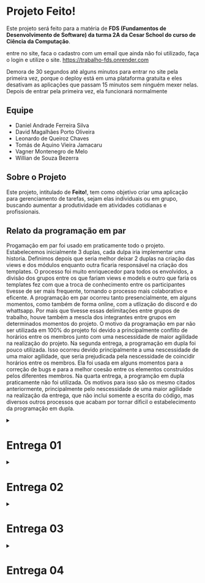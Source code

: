  # Projeto Feito! 

Este projeto será feito para a matéria de **FDS (Fundamentos de Desenvolvimento de Software) da turma 2A da Cesar School do curso de Ciência da Computação**.

entre no site, faca o cadastro com um email que ainda não foi utilizado, faça o login e utilize o site. https://trabalho-fds.onrender.com

Demora de 30 segundos até alguns minutos para entrar no site pela primeira vez, porque o deploy está em uma plataforma gratuita e eles desativam as aplicações que passam 15 minutos sem ninguém mexer nelas. Depois de entrar pela primeira vez, ela funcionará normalmente



## Equipe
- Daniel Andrade Ferreira Silva
- David Magalhães Porto Oliveira
- Leonardo de Queiroz Chaves
- Tomás de Aquino Vieira Jamacaru
- Vagner Montenegro de Melo
- Willian de Souza Bezerra


## Sobre o Projeto
Este projeto, intitulado de **Feito!**, tem como objetivo criar uma aplicação para gerenciamento de tarefas, sejam elas individuais ou em grupo, buscando aumentar a produtividade em atividades cotidianas e profissionais.

## Relato da programação em par

Progamação em par foi usado em praticamente todo o projeto. Estabelecemos inicialmente 3 duplas, cada dulpa iria implementar uma historia. Definimos depois que seria melhor deixar 2 duplas na criação das views e dos módulos enquanto outra ficaria responsável na criação dos templates. O processo foi muito enriquecedor para todos os envolvidos, a divisão dos grupos entre os que fariam views e models e outro que faria os templates fez com que a troca de conhecimento entre os participantes tivesse de ser mais frequente, tornando o processo mais colaborativo e eficente. A programação em par ocorreu tanto presencialmente, em alguns momentos, como também de forma online, com a utlização do discord e do whattsapp. Por mais que tivesse essas delimitações entre grupos de trabalho, houve também a mescla dos integrantes entre grupos em determinados momentos do projeto.
O motivo da programação em par não ser utilizada em 100% do projeto foi devido a principalmente conflito de horários entre os membros junto com uma nescessidade de maior agilidade na realização do projeto. 
Na segunda entrega, a programação em dupla foi pouco utilizada. Isso ocorreu devido principalmente a uma nescessidade de uma maior agilidade, que seria prejudicada pela nescessidade de coincidir horários entre os membros. Ela foi usada em alguns momentos para a correção de bugs e para a melhor coesão entre os elementos construídos pelos diferentes membros. Na quarta entrega, a programção em dupla praticamente não foi utilizada. Os motivos para isso são os mesmo citados anteriormente, principalmente pelo nescessidade de uma maior agilidade na realização da entrega, que não inclui somente a escrita do código, mas diversos outros processos que acabam por tornar díficil o estabelecimento da programação em dupla.


<details><summary><h1><b>Entrega 01</b></h1></summary>

## historias no docs
https://docs.google.com/document/d/1VuMGLYWZ6n-Ukg5oMf2sK77N9eiq_S7NzGKHBzIdv9g/edit?tab=t.0

## screencast no youtube
https://www.youtube.com/watch?v=vz-zFIEjX3Q



## Link do jira
https://trabalhofds.atlassian.net/
## quadro do Jira
![image](https://github.com/user-attachments/assets/d00addd3-9d16-40f7-9883-8b8c227da14f)
![image](https://github.com/user-attachments/assets/b2e7105b-4646-4e8f-b43e-1962397642f5)




 
## Link do Figma
https://www.figma.com/design/2qqjd2by9hBYF834AlShsX/Projeto-2?t=oZ8SWjYzrl9XIubM-0

## Sketches das historias no Figma <br>

![image](https://github.com/user-attachments/assets/fd5288e4-3fad-49e1-bb60-e28d83c89718)

![image](https://github.com/user-attachments/assets/108800ba-36df-47ad-900d-f6cdea67bf46)

![image](https://github.com/user-attachments/assets/fd683720-9019-405e-8bf1-76117c70641e)

![image](https://github.com/user-attachments/assets/55cc920c-a70d-45fa-adb3-a252567844c0)

história 4: Como usuários membros de um grupo quero acompanhar o andamento do projeto com um histórico de entregas
![image](https://github.com/user-attachments/assets/8ababb7f-42aa-4d6c-82a6-05504244f9e6)
</details>

<details><summary><h1><b>Entrega 02</b></h1></summary>

## Acesso ao site

entre no site, faca o cadastro com um email que ainda não foi utilizado, faça o login e utilize o site.
https://trabalho-fds.onrender.com

## Screencast do uso do site
[Screencast Entrega 2](https://youtu.be/xBdM84UWv6I?si=fG1iTN-NJXAVg2o_)
## Link do Jira
https://trabalhofds.atlassian.net/ 

## Sprint no jira

<img src="https://github.com/user-attachments/assets/c68cc56f-e903-423c-9629-8a2045030fed" style="max-width: 100%; height: auto;">

## backlog do Jira 

<img src="https://github.com/user-attachments/assets/130f866a-aa92-42c2-8ac0-4dd58c32e0f1" style="max-width: 100%; height: auto;">

## Issue/bug tracker

![image](https://github.com/user-attachments/assets/b9121921-9645-4002-9240-7480f68b2102)

</details>



<details><summary><h1><b>Entrega 03</b></h1></summary>
 
## História 01: Como usuário, eu quero poder criar subtarefas para uma tarefa:

 Cenário 01: Criar subtarefa com sucesso:
 <br>
 <br>
 ![image](https://github.com/user-attachments/assets/fbb0c201-1cc0-43c9-a36d-3b346d25424a)
 <br>
 Cenário 02: Criar subtarefa sem nome:
 ![image](https://github.com/user-attachments/assets/3b5fe05d-f9cd-4f31-b847-76fae067c1b5)
 <br>
 Cenário 03: Criar subtarefa com nome igual:
 ![image](https://github.com/user-attachments/assets/f10e9525-3d93-43ce-9f1c-a07eed0ba33e)
 <br>
 <br>
## História 02: Como usuário eu quero poder gerenciar subtarefas:
<br>
<br>
Cenário 01: Visualização de subtarefas com sucesso:

![image](https://github.com/user-attachments/assets/d8343575-257f-4639-9700-cb9075b7ef82)
<br>
Cenário 02: Editar subtarefas com sucesso:
![image](https://github.com/user-attachments/assets/c722934e-2170-45bf-9ce0-fc0c0b3a38be)
<br>
Cenário 03: Editar subtarefas inserindo nome repetido:
![image](https://github.com/user-attachments/assets/5af6acde-321f-4704-90f5-3c7a7a0e0904)
<br>
Cenário 04: Editar subtarefas sem inserir o nome:
![image](https://github.com/user-attachments/assets/1df4abe1-e8d9-4104-a865-e001d78c8fb1)
<br>
Cenário 05: Deletar subtarefas com sucesso:
![image](https://github.com/user-attachments/assets/43462f76-749f-4584-b213-85bd48b0a56a)
<br>
<br>

## História 03: Como usuário, eu quero poder criar grupos:

<br>
<br>
Cenário 01: Criação de grupos com sucesso:

![image](https://github.com/user-attachments/assets/6107b30c-750f-4ea7-b2c2-6a8ef1bce3e3)
<br>
Cenário 02: Criar grupo sem nome:
![image](https://github.com/user-attachments/assets/7dc32ffd-2a21-41aa-989b-ed766a5288b0)

<br>
Cenário 03: Criar um grupo que já existe:

![image](https://github.com/user-attachments/assets/71cad202-442f-4694-9d0b-7416ae759a60)
<br>
Cenário 04: Criar grupo sem senha:

![image](https://github.com/user-attachments/assets/e78868b9-5c12-4215-8c13-666ea621fcf4)

## Screencast do funcionamento do site com a adição das novas histórias:

[Screencast do funcionameto](https://youtu.be/CtyvxTcczEQ?feature=shared)

## Screencast do pipeline:

[Screencast do pipeline](https://www.youtube.com/watch?v=bmktXvYd0nQ)

## Screencast dos teste:

[Screencast dos teste](https://youtu.be/qpe9JV_U4PI?si=k8WSNNcex9xnwn1D)

## Screencast dos sketches

[Screencst dos sketches](https://youtu.be/pBPzn4_9lA4?si=LHFfty8imzKnxUBH)


## Bug tracker:

![image](https://github.com/user-attachments/assets/c451af3d-6f5c-4577-8bad-fad0849c06fa)

## Prints do Jira:


![image](https://github.com/user-attachments/assets/ec155f5c-a261-4e42-b88e-e0f88b554515)


![image](https://github.com/user-attachments/assets/e8df2fd1-0615-4c18-a825-58e2e96e94bd)

<br>
</details>

<details><summary><h1><b>Entrega 04</b></h1></summary>

Prints do Jira
<br>
![image](https://github.com/user-attachments/assets/b666fe70-7e7f-4d70-81ba-a82ae1461329)
![image](https://github.com/user-attachments/assets/a4dcd0f2-6b48-4b24-a179-ccbbb9393825)



## Sketches das historias no Figma <br>
<h1>história: Gerenciar tarefas como membro de um grupo</h1>
<br>

 ![Imagem do WhatsApp de 2025-05-31 à(s) 10 48 27_a90ac372](https://github.com/user-attachments/assets/ab32ced7-61ef-44fd-8776-5a333a2ba627) 
 ![Imagem do WhatsApp de 2025-05-31 à(s) 10 48 27_bdf6c1a8](https://github.com/user-attachments/assets/c99a5669-a2bd-4da9-890a-933045eb260f)
 ![Imagem do WhatsApp de 2025-05-31 à(s) 10 48 28_8b5b7ab0](https://github.com/user-attachments/assets/af4f9ded-9e76-47f6-bc40-d14f505df7f5)
 ![Imagem do WhatsApp de 2025-05-31 à(s) 10 48 28_629f812f](https://github.com/user-attachments/assets/a32d36a8-deab-4874-8f67-8530c41088ea)

<h1>história: Criar tarefas como um administrador</h1>
<br>
 
 ![Imagem do WhatsApp de 2025-05-31 à(s) 10 48 28_2c9ecc32](https://github.com/user-attachments/assets/a1d89c26-a199-4053-9f29-c3ad057a7193)
 ![Imagem do WhatsApp de 2025-05-31 à(s) 10 48 28_36ece65f](https://github.com/user-attachments/assets/dfe58924-dac4-4c58-af6a-2d1fc21a9b6a)
 ![Imagem do WhatsApp de 2025-05-31 à(s) 10 48 28_3b01d200](https://github.com/user-attachments/assets/b2c13fb4-17a1-4b04-8d76-a0beee4655f6)


Issue/Bug Tracker

![image](https://github.com/user-attachments/assets/c3a2c0f8-7638-4424-86f0-3dade1d89a92)

 
## Screencast dos sketches
https://youtu.be/X-7YcnNr5d0?feature=shared 

## Screencast da pipeline
https://youtu.be/XWoDoEJ_8Ho?si=gTEZwCFWdv3xyKxP

## screencast dos testes
https://youtu.be/5armWYiqsb8?si=MiO5I82zrtND1wy8
## screencast do site
https://www.youtube.com/watch?v=7k4LcFQ_RLI






## Contribuição no projeto

Caso tenha interesse em contribuir com o projeto, acesse o [guia de contribuição](./contributing.md).
</details>
